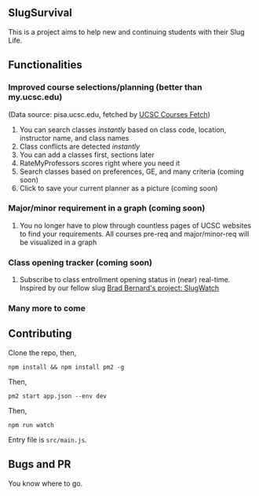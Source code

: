 ## SlugSurvival

This is a project aims to help new and continuing students with their Slug Life.

## Functionalities

### Improved course selections/planning (better than my.ucsc.edu)

(Data source: pisa.ucsc.edu, fetched by [UCSC Courses Fetch](https://github.com/zllovesuki/ucsc))

1. You can search classes *instantly* based on class code, location, instructor name, and class names
2. Class conflicts are detected *instantly*
3. You can add a classes first, sections later
4. RateMyProfessors scores right where you need it
5. Search classes based on preferences, GE, and many criteria (coming soon)
6. Click to save your current planner as a picture (coming soon)

### Major/minor requirement in a graph (coming soon)

1. You no longer have to plow through countless pages of UCSC websites to find your requirements. All courses pre-req and major/minor-req will be visualized in a graph

### Class opening tracker (coming soon)

1. Subscribe to class entrollment opening status in (near) real-time. Inspired by our fellow slug [Brad Bernard's project: SlugWatch](https://slugwatch.com)

### Many more to come

## Contributing

Clone the repo, then,
```
npm install && npm install pm2 -g
```

Then,
```
pm2 start app.json --env dev
```

Then,
```
npm run watch
```

Entry file is `src/main.js`.

## Bugs and PR

You know where to go.
